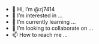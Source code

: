 - 👋 Hi, I’m @zj7414
- 👀 I’m interested in ...
- 🌱 I’m currently learning ...
- 💞️ I’m looking to collaborate on ...
- 📫 How to reach me ...

<!---
zj7414/zj7414 is a ✨ special ✨ repository because its `[Lab8__CSS3_Cascading_Style_Sheets.pdf](https://github.com/zj7414/zj7414/files/13000994/Lab8__CSS3_Cascading_Style_Sheets.pdf)
[transactions_535144424886.csv](https://github.com/zj7414/zj7414/files/13000911/transactions_535144424886.csv)
README.md` (this file) appears on your GitHub profile.
You can click the Preview link to take a look at your changes.
--->
